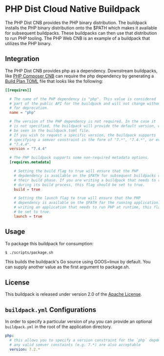 # PHP Dist Cloud Native Buildpack

The PHP Dist CNB provides the PHP binary distribution. The buildpack installs
the PHP binary distribution onto the $PATH which makes it available for
subsequent buildpacks. These buildpacks can then use that distribution to run
PHP tooling. The PHP Web CNB is an example of a buildpack that utilizes the PHP
binary.

## Integration

The PHP Dist CNB provides php as a dependency. Downstream buildpacks, like
[PHP Composer CNB](https://github.com/paketo-buildpacks/php-composer) can require the php
dependency by generating a [Build Plan
TOML](https://github.com/buildpacks/spec/blob/master/buildpack.md#build-plan-toml)
file that looks like the following:

```toml
[[requires]]

  # The name of the PHP dependency is "php". This value is considered
  # part of the public API for the buildpack and will not change without a plan
  # for deprecation.
  name = "php"

  # The version of the PHP dependency is not required. In the case it
  # is not specified, the buildpack will provide the default version, which can
  # be seen in the buildpack.toml file.
  # If you wish to request a specific version, the buildpack supports
  # specifying a semver constraint in the form of "7.*", "7.4.*", or even
  # "7.4.4".
  version = "7.4.4"

  # The PHP buildpack supports some non-required metadata options.
  [requires.metadata]

    # Setting the build flag to true will ensure that the PHP
    # depdendency is available on the $PATH for subsequent buildpacks during
    # their build phase. If you are writing a buildpack that needs to run PHP
    # during its build process, this flag should be set to true.
    build = true

    # Setting the launch flag to true will ensure that the PHP
    # dependency is available on the $PATH for the running application. If you are
    # writing an application that needs to run PHP at runtime, this flag should
    # be set to true.
    launch = true
```

## Usage

To package this buildpack for consumption:

```bash
$ ./scripts/package.sh
```

This builds the buildpack's Go source using GOOS=linux by default. You can supply another value as the first argument to package.sh.

## License
This buildpack is released under version 2.0 of the [Apache License][a].

[a]: http://www.apache.org/licenses/LICENSE-2.0

## `buildpack.yml` Configurations

In order to specify a particular version of `php` you can
provide an optional `buildpack.yml` in the root of the application directory.
```yaml
php:
  # this allows you to specify a version constraint for the `php` depdendency
  # any valid semver constaints (e.g. 7.*) are also acceptable
  version: 7.2.*
```
